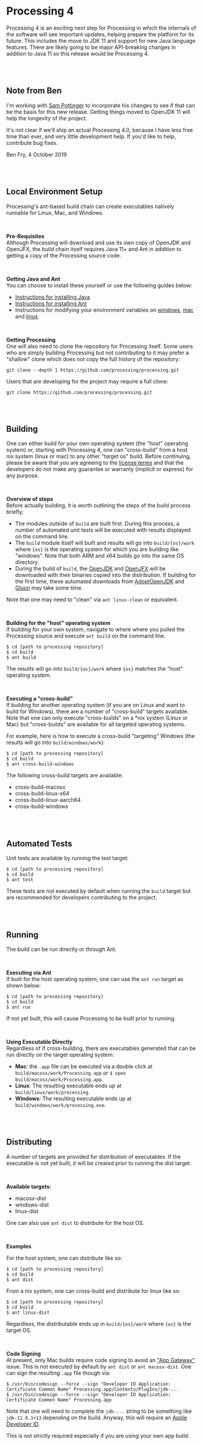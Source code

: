 Processing 4
==============================
Processing 4 is an exciting next step for Processing in which the internals of the software will see important updates, helping prepare the platform for its future. This includes the move to JDK 11 and support for new Java language features. There are likely going to be major API-breaking changes in addition to Java 11 so this release would be Processing 4.

<br>
<br>

Note from Ben
------------------------------
I'm working with [Sam Pottinger](https://github.com/sampottinger) to incorporate his changes to see if that can be the basis for this new release. Getting things moved to OpenJDK 11 will help the longevity of the project.

It's not clear if we'll ship an actual Processing 4.0, because I have less free time than ever, and very little development help. If you'd like to help, contribute bug fixes.

Ben Fry, 4 October 2019

<br>
<br>

Local Environment Setup
------------------------------
Processing's ant-based build chain can create executables natively runnable for Linux, Mac, and Windows.

<br>

**Pre-Requisites**  
Although Processing will download and use its own copy of OpenJDK and OpenJFX, the build chain itself requires Java 11+ and Ant in addition to getting a copy of the Processing source code.

<br>

**Getting Java and Ant**  
You can choose to install these yourself or use the following guides below:

 - [Instructions for installing Java](https://adoptopenjdk.net/installation.html?variant=openjdk11&jvmVariant=hotspot#x64_mac-jdk)
 - [Instructions for installing Ant](http://ant.apache.org/manual/install.html)
 - Instructions for modifying your environment variables on [windows](https://www.architectryan.com/2018/03/17/add-to-the-path-on-windows-10/), [ mac](https://medium.com/@himanshuagarwal1395/setting-up-environment-variables-in-macos-sierra-f5978369b255) and [linux](https://www.cyberciti.biz/faq/set-environment-variable-linux/).

<br>

**Getting Processing**  
One will also need to clone the repository for Processing itself. Some users who are simply building Processing but not contributing to it may prefer a "shallow" clone which does not copy the full history of the repository:

```
git clone --depth 1 https://github.com/processing/processing.git
```

Users that are developing for the project may require a full clone:

```
git clone https://github.com/processing/processing.git
``` 

<br>
<br>

Building
------------------------------
One can either build for your own operating system (the "host" operating system) or, starting with Processing 4, one can "cross-build" from a host nix system (linux or mac) to any other "target os" build. Before continuing, please be aware that you are agreeing to the [license terms](https://github.com/sampottinger/processing/blob/master/LICENSE.md) and that the developers do not make any guarantee or warranty (implicit or express) for any purpose.

<br>

**Overview of steps**  
Before actually building, it is worth outlining the steps of the build process briefly:

 - The modules outside of `build` are built first. During this process, a number of automated unit tests will be executed with results displayed on the command line.
 - The `build` module itself will built and results will go into `build/{os}/work` where `{os}` is the operating system for which you are building like "windows". Note that both ARM and x64 builds go into the same OS directory.
 - During the build of `build`, the [OpenJDK](https://openjdk.java.net/) and [OpenJFX](https://openjfx.io/) will be downloaded with their binaries copied into the distribution. If building for the first time, these automated downloads from [AdoptOpenJDK](https://adoptopenjdk.net/) and [Gluon](https://gluonhq.com/) may take some time.

Note that one may need to "clean" via `ant linux-clean` or equivalent.

<br>

**Building for the "host" operating system**  
If building for your own system, navigate to where where you pulled the Processing source and execute `ant build` on the command line.

```
$ cd [path to processing repository]
$ cd build
$ ant build
```

The results will go into `build/{os}/work` where `{os}` matches the "host" operating system.

<br>

**Executing a "cross-build"**  
If building for another operating system (if you are on Linux and want to build for Windows), there are a number of "cross-build" targets available. Note that one can only execute "cross-builds" on a *nix system (Linux or Mac) but "cross-builds" are available for all targeted operating systems.

For example, here is how to execute a cross-build "targeting" Windows (the results will go into `build/windows/work`):

```
$ cd [path to processing repository]
$ cd build
$ ant cross-build-windows
```

The following cross-build targets are available:

 - cross-build-macosx
 - cross-build-linux-x64
 - cross-build-linux-aarch64
 - cross-build-windows

<br>
<br>

Automated Tests
------------------------------
Unit tests are available by running the test target:

```
$ cd [path to processing repository]
$ cd build
$ ant test
```

These tests are not executed by default when running the `build` target but are recommended for developers contributing to the project.

<br>
<br>

Running
------------------------------
The build can be run directly or through Ant.

<br>

**Executing via Ant**  
If built for the host operating system, one can use the `ant run` target as shown below:

```
$ cd [path to processing repository]
$ cd build
$ ant run
```

If not yet built, this will cause Processing to be built prior to running.

<br>

**Using Executable Directly**  
Regardless of if cross-building, there are executables generated that can be run directly on the target operating system:

 - **Mac**: the `.app` file can be executed via a double click at `build/macosx/work/Processing.app` or `$ open build/macosx/work/Processing.app`.
 - **Linux**:  The resulting executable ends up at `build/linux/work/processing`.
 - **Windows**: The resulting executable ends up at `build/windows/work/processing.exe`.

<br>
<br>

Distributing
------------------------------
A number of targets are provided for distribution of executables. If the executable is not yet built, it will be created prior to running the dist target.

<br>

**Available targets:**  

 - macosx-dist
 - windows-dist
 - linux-dist

One can also use `ant dist` to distribute for the host OS.

<br>

**Examples**  

For the host system, one can distribute like so:

```
$ cd [path to processing repository]
$ cd build
$ ant dist
```

From a nix system, one can cross-build and distribute for linux like so:

```
$ cd [path to processing repository]
$ cd build
$ ant linux-dist
```

Regardless, the distributable ends up in `build/{os}/work` where `{os}` is the target OS.

<br>

**Code Signing**  
At present, only Mac builds require code signing to avoid an ["App Gateway"](https://support.apple.com/en-us/HT202491) issue. This is not executed by default by `ant dist` or `ant macosx-dist`. One can sign the resulting `.app` file though via:

```
$ /usr/bin/codesign --force --sign "Developer ID Application: Certificate Common Name" Processing.app/Contents/PlugIns/jdk-...
$ /usr/bin/codesign --force --sign "Developer ID Application: Certificate Common Name" Processing.app
```

Note that one will need to complete the `jdk-...` string to be something like `jdk-11.0.1+13` depending on the build. Anyway, this will require an [Apple Developer ID](https://developer.apple.com/developer-id/).

This is not strictly required especially if you are using your own app build.
